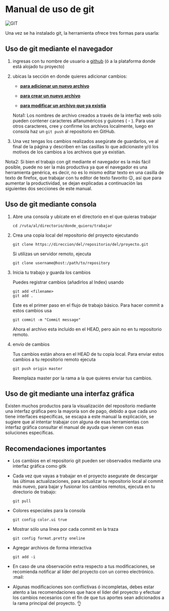 # Manual de uso de git

![GIT](https://snipcart.com/media/10182/git-based-content-workflow-github.jpg)

Una vez se ha instalado git, la herramienta ofrece tres formas para usarla:

## Uso de git mediante el navegador

1. ingresas con tu nombre de usuario a [github](https://github.com) (ó a la plataforma donde está alojado tu proyecto)

2. ubicas la sección en donde quieres adicionar cambios:

    * [**para adicionar un nuevo archivo**](./git_adicionar_nuevo_archivo.md)

    * [__para crear un nuevo archivo__](./git_creando_nuevos_archivos.md)

    * [__para modificar un archivo que ya existía__](./git_modificar_archivo.md)

    Nota1:
    Los nombres de archivo creados a través de la interfaz web solo pueden contener caracteres alfanuméricos y guiones ( - ). Para usar otros caracteres, cree y confirme los archivos localmente, luego en consola haz un ```git push``` al repositorio en GitHub.

3. Una vez tengas los cambios realizados asegúrate de guardarlos, ve al final de la página y describen en las casillas lo que adicionaste y/ó los motivos de los cambios a los archivos que ya existían.

Nota2: Si bien el trabajo con git mediante el navegador es la más fácil posible, puede no ser la más productiva ya que el navegador es una herramienta genérica, es decir, no es lo mismo editar texto en una casilla de texto de firefox, que trabajar con tu editor de texto favorito :wink:, así que para aumentar la productividad, se dejan explicadas a continuación las siguientes dos secciones de este manual.

## Uso de git mediante consola

1. Abre una consola y ubícate en el directorio en el que quieras trabajar

    ```cd /ruta/al/directorio/donde_quiero/trabajar```

2. Crea una copia local del repositorio del proyecto ejecutando

    ```git clone https://direccion/del/repositorio/del/proyecto.git```

    Si utilizas un servidor remoto, ejecuta

    ```git clone username@host:/path/to/repository```

3. Inicia tu trabajo y guarda los cambios

    Puedes registrar cambios (añadirlos al Index) usando

    ```
    git add <filename>
    git add .
    ```

    Este es el primer paso en el flujo de trabajo básico. Para hacer commit a estos cambios usa

    ```git commit -m "Commit message"```

    Ahora el archivo esta incluído en el HEAD, pero aún no en tu repositorio remoto.

4. envío de cambios

    Tus cambios están ahora en el HEAD de tu copia local. Para enviar estos cambios a tu repositorio remoto ejecuta

    ```git push origin master```

    Reemplaza master por la rama a la que quieres enviar tus cambios.

## Uso de git mediante una interfaz gráfica

Existen muchos productos para la visualización del repositorio mediante una interfaz gráfica pero la mayoría son de pago, debido a que cada uno tiene interfaces específicas, se escapa a este manual la explicación, se sugiere que al intentar trabajar con alguna de esas herramientas con interfaz gráfica consultar el manual de ayuda que vienen con esas soluciones específicas.


## Recomendaciones importantes

* Los cambios en el repositorio git pueden ser observados mediante una interfaz gráfica como gitk

* Cada vez que vayas a trabajar en el proyecto asegurate de descargar las últimas actualizaciones, para actualizar tu repositorio local al commit más nuevo, para bajar y fusionar los cambios remotos, ejecuta en tu directorio de trabajo:

    ```git pull```

* Colores especiales para la consola

    ```git config color.ui true```

* Mostrar sólo una línea por cada commit en la traza

    ```git config format.pretty oneline```

* Agregar archivos de forma interactiva

    ```git add -i```

* En caso de una observación extra respecto a tus modificaciones, se recomienda notificar al líder del proyecto con un correo electrónico. :mail:

* Algunas modificaciones son conflictivas ó incompletas, debes estar atento a las recomendaciones que hace el líder del proyecto y efectuar los cambios necesarios con el fín de que tus aportes sean adicionados a la rama principal del proyecto. :ok_hand:
